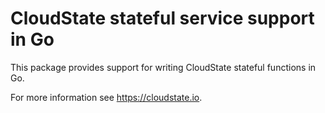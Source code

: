 # CloudState stateful service support in Go

This package provides support for writing CloudState stateful functions in Go.

For more information see https://cloudstate.io.